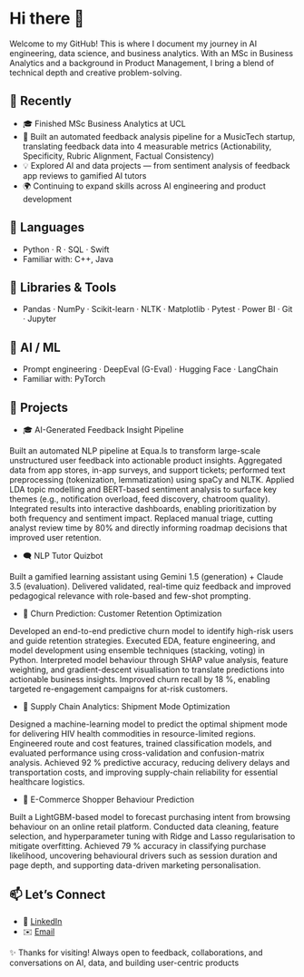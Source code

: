 # Hi there 👋

Welcome to my GitHub! This is where I document my journey in AI engineering, data science, and business analytics.
With an MSc in Business Analytics and a background in Product Management, I bring a blend of technical depth and creative problem-solving.


## 🔄 Recently

- 🎓 Finished MSc Business Analytics at UCL
- 🧪 Built an automated feedback analysis pipeline for a MusicTech startup, translating feedback data into 4 measurable metrics (Actionability, Specificity, Rubric Alignment, Factual Consistency)
- 💡 Explored AI and data projects — from sentiment analysis of feedback app reviews to gamified AI tutors
- 🌍 Continuing to expand skills across AI engineering and product development

## 🚀 Languages
- Python · R · SQL · Swift
- Familiar with: C++, Java

## 🧰 Libraries & Tools
- Pandas · NumPy · Scikit-learn · NLTK · Matplotlib · Pytest · Power BI · Git · Jupyter

## 🤖 AI / ML
- Prompt engineering · DeepEval (G-Eval) · Hugging Face · LangChain
- Familiar with: PyTorch

## 📂 Projects

- 🎓 AI-Generated Feedback Insight Pipeline

Built an automated NLP pipeline at Equa.ls to transform large-scale unstructured user feedback into actionable product insights. Aggregated data from app stores, in-app surveys, and support tickets; performed text preprocessing (tokenization, lemmatization) using spaCy and NLTK. Applied LDA topic modelling and BERT-based sentiment analysis to surface key themes (e.g., notification overload, feed discovery, chatroom quality). Integrated results into interactive dashboards, enabling prioritization by both frequency and sentiment impact. Replaced manual triage, cutting analyst review time by 80% and directly informing roadmap decisions that improved user retention.

- 🗨️ NLP Tutor Quizbot

Built a gamified learning assistant using Gemini 1.5 (generation) + Claude 3.5 (evaluation).
Delivered validated, real-time quiz feedback and improved pedagogical relevance with role-based and few-shot prompting.

- 🔁 Churn Prediction: Customer Retention Optimization

Developed an end-to-end predictive churn model to identify high-risk users and guide retention strategies. Executed EDA, feature engineering, and model development using ensemble techniques (stacking, voting) in Python. Interpreted model behaviour through SHAP value analysis, feature weighting, and gradient-descent visualisation to translate predictions into actionable business insights. Improved churn recall by 18 %, enabling targeted re-engagement campaigns for at-risk customers.

- 🚚 Supply Chain Analytics: Shipment Mode Optimization
  
Designed a machine-learning model to predict the optimal shipment mode for delivering HIV health commodities in resource-limited regions. Engineered route and cost features, trained classification models, and evaluated performance using cross-validation and confusion-matrix analysis. Achieved 92 % predictive accuracy, reducing delivery delays and transportation costs, and improving supply-chain reliability for essential healthcare logistics.

- 🛒 E-Commerce Shopper Behaviour Prediction
  
Built a LightGBM-based model to forecast purchasing intent from browsing behaviour on an online retail platform. Conducted data cleaning, feature selection, and hyperparameter tuning with Ridge and Lasso regularisation to mitigate overfitting. Achieved 79 % accuracy in classifying purchase likelihood, uncovering behavioural drivers such as session duration and page depth, and supporting data-driven marketing personalisation.

## 📫 Let’s Connect
- 💼 [LinkedIn](https://www.linkedin.com/in/saieshabehal/)
- ✉️ [Email](saieshabehal7@gmail.com)

✨ Thanks for visiting! Always open to feedback, collaborations, and conversations on AI, data, and building user-centric products
